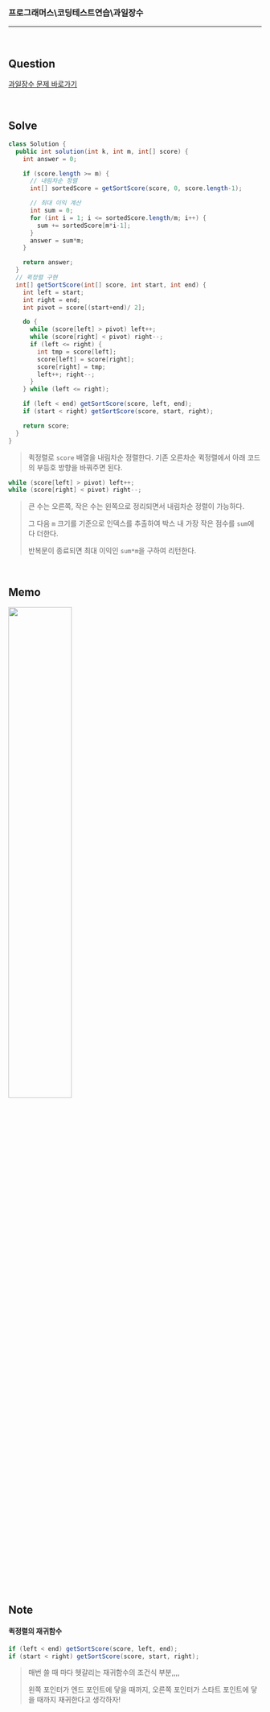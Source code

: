 ### 프로그래머스\코딩테스트연습\과일장수

---

<br/>

## Question

[과일장수 문제 바로가기](https://school.programmers.co.kr/learn/courses/30/lessons/135808)

<br/>

## Solve

```java
class Solution {
  public int solution(int k, int m, int[] score) {
    int answer = 0;

    if (score.length >= m) {
      // 내림차순 정렬
      int[] sortedScore = getSortScore(score, 0, score.length-1);

      // 최대 이익 계산
      int sum = 0;
      for (int i = 1; i <= sortedScore.length/m; i++) {
        sum += sortedScore[m*i-1];
      }
      answer = sum*m;
    }

    return answer;
  }
  // 퀵정렬 구현
  int[] getSortScore(int[] score, int start, int end) {
    int left = start;
    int right = end;
    int pivot = score[(start+end)/ 2];

    do {
      while (score[left] > pivot) left++;
      while (score[right] < pivot) right--;
      if (left <= right) {
        int tmp = score[left];
        score[left] = score[right];
        score[right] = tmp;
        left++; right--;
      }
    } while (left <= right);

    if (left < end) getSortScore(score, left, end);
    if (start < right) getSortScore(score, start, right);

    return score;
  }
}
```

> 퀵정렬로 `score` 배열을 내림차순 정렬한다. 기존 오른차순 퀵정렬에서 아래 코드의 부등호 방향을 바꿔주면 된다.

```java
while (score[left] > pivot) left++;
while (score[right] < pivot) right--;
```

> 큰 수는 오른쪽, 작은 수는 왼쪽으로 정리되면서 내림차순 정렬이 가능하다.
>
> 그 다음 `m` 크기를 기준으로 인덱스를 추출하여 박스 내 가장 작은 점수를 `sum`에 다 더한다.
>
> 반복문이 종료되면 최대 이익인 `sum*m`을 구하여 리턴한다.

<br/>

## Memo

<img src="https://github.com/JGoo99/CodingTest/assets/126454114/8664153c-b049-4c45-a618-60bf7eeb744c" width="50%" height="50%"/>

<br/>

## Note

#### **퀵정렬의 재귀함수**

```java
if (left < end) getSortScore(score, left, end);
if (start < right) getSortScore(score, start, right);
```

> 매번 쓸 때 마다 헷갈리는 재귀함수의 조건식 부분,,,,
>
> 왼쪽 포인터가 엔드 포인트에 닿을 때까지, 오른쪽 포인터가 스타트 포인트에 닿을 때까지 재귀한다고 생각하자!
